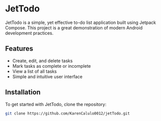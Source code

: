 # JetTodo

JetTodo is a simple, yet effective to-do list application built using Jetpack Compose. This project is a great demonstration of modern Android development practices.

## Features

- Create, edit, and delete tasks
- Mark tasks as complete or incomplete
- View a list of all tasks
- Simple and intuitive user interface

## Installation

To get started with JetTodo, clone the repository:

```bash
git clone https://github.com/KarenCalulo0012/jetTodo.git
